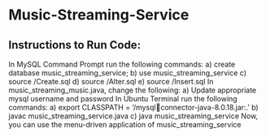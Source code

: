 # Music-Streaming-Service
## Instructions to Run Code:
In MySQL Command Prompt run the following commands:
a) create database music_streaming_service;
b) use music_streaming_service
c) source <folder-pathname>/Create.sql
d) source <folder-pathname>/Alter.sql
e) source <folder-pathname>/Insert.sql
In music_streaming_music.java, change the following:
a) Update appropriate mysql username and password
In Ubuntu Terminal run the following commands:
a) export CLASSPATH = ‘<pathname-of-jar-file>/mysqlconnector-java-8.0.18.jar:.’
b) javac music_streaming_service.java
c) java music_streaming_service
Now, you can use the menu-driven application of 
music_streaming_service
